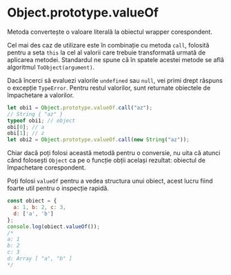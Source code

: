# Object.prototype.valueOf

Metoda convertește o valoare literală la obiectul wrapper corespondent.

Cel mai des caz de utilizare este în combinație cu metoda `call`, folosită pentru a seta `this` la cel al valorii care trebuie transformată urmată de aplicarea metodei. Standardul ne spune că în spatele acestei metode se află algoritmul `ToObject(argument)`.

Dacă încerci să evaluezi valorile `undefined` sau `null`, vei primi drept răspuns o excepție `TypeError`. Pentru restul valorilor, sunt returnate obiectele de împachetare a valorilor.

```javascript
let obi1 = Object.prototype.valueOf.call("az");
// String { "az" }
typeof obi1; // object
obi[0]; // a
obi[1]; // z
let obi2 = Object.prototype.valueOf.call(new String("az"));
```

Chiar dacă poți folosi această metodă pentru o conversie, nu uita că atunci când folosești `Object` ca pe o funcție obții același rezultat: obiectul de împachetare corespondent.

Poți folosi `valueOf` pentru a vedea structura unui obiect, acest lucru fiind foarte util pentru o inspecție rapidă.

```javascript
const obiect = {
  a: 1, b: 2, c: 3,
  d: ['a', 'b']
};
console.log(obiect.valueOf());
/*
a: 1
b: 2
​c: 3
​d: Array [ "a", "b" ]
*/
```
